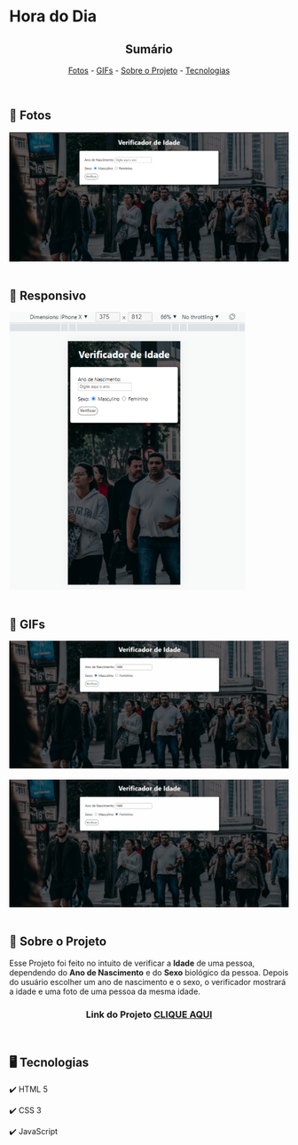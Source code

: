 <h1>Hora do Dia</h1>

<!-- LINKS -->
<div align="center">
 
 <h2> Sumário</h2>
 
 <a href="#fotos">Fotos</a> - 
  <a href="#GIFs">GIFs</a> - 
  <a href="#sobre">Sobre o Projeto</a> - 
  <a href="#tec">Tecnologias</a>
</div>
<br>

<!-- FOTOS -->
<div id="fotos">
    <h2> 📸 Fotos </h2>
        <img src="./assets/verificador-de-idade1.png" alt="" style="width:750px">
        <br><br>
       
 <h2> 📱 Responsivo </h2>
    <img src="./assets/verificador-res.png" alt="" style="height:500px">
        <br><br>
        
   <h2 id="GIFs"> 🎥 GIFs </h2>
        <img src="./assets/verificador-g1.gif" alt="" style="width:750px">
        <br><br>

<img src="./assets/verificador-g2.gif" alt="" style="width:750px">
<br><br>

</div>

<!-- SOBRE -->
<div id="sobre">
    <h2> 📝 Sobre o Projeto </h2> 
    <p> Esse Projeto foi feito no intuito de verificar a <strong>Idade</strong> de uma pessoa, dependendo do <strong>Ano de Nascimento</strong> e do <strong>Sexo</strong> biológico da pessoa. Depois do usuário escolher um ano de nascimento e o sexo, o verificador mostrará a idade e uma foto de uma pessoa da mesma idade.</p>
 
 <h3 align="center">Link do Projeto <a href="https://lucasfrancobn.github.io/Verificador-de-Idade/">CLIQUE AQUI</a></h3>

</div>
<br>

<!-- TECNOLOGIAS -->
<div id="tec">

<h2> 🖥️ Tecnologias</h2>
    <p> ✔️ HTML 5 </p>
    <p> ✔️ CSS 3 </p>
    <p> ✔️ JavaScript </p>

</div>
